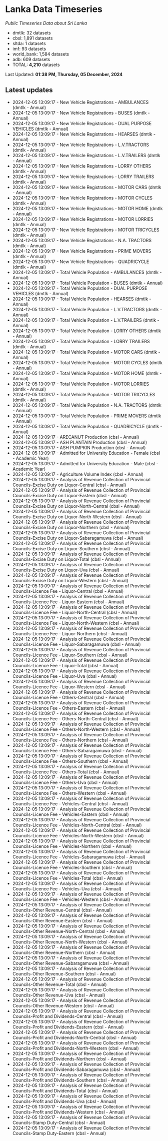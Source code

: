 # Lanka Data Timeseries
*Public Timeseries Data about Sri Lanka*

* dmtlk: 32 datasets
* cbsl: 1,891 datasets
* sltda: 1 datasets
* imf: 93 datasets
* world_bank: 1,584 datasets
* adb: 609 datasets
* TOTAL: **4,210** datasets

Last Updated: **01:38 PM, Thursday, 05 December, 2024**

## Latest updates

* 2024-12-05 13:09:17 - New Vehicle Registrations - AMBULANCES (dmtlk - Annual)
* 2024-12-05 13:09:17 - New Vehicle Registrations - BUSES (dmtlk - Annual)
* 2024-12-05 13:09:17 - New Vehicle Registrations - DUAL PURPOSE VEHICLES (dmtlk - Annual)
* 2024-12-05 13:09:17 - New Vehicle Registrations - HEARSES (dmtlk - Annual)
* 2024-12-05 13:09:17 - New Vehicle Registrations - L.V.TRACTORS (dmtlk - Annual)
* 2024-12-05 13:09:17 - New Vehicle Registrations - L.V.TRAILERS (dmtlk - Annual)
* 2024-12-05 13:09:17 - New Vehicle Registrations - LORRY OTHERS (dmtlk - Annual)
* 2024-12-05 13:09:17 - New Vehicle Registrations - LORRY TRAILERS (dmtlk - Annual)
* 2024-12-05 13:09:17 - New Vehicle Registrations - MOTOR CARS (dmtlk - Annual)
* 2024-12-05 13:09:17 - New Vehicle Registrations - MOTOR CYCLES (dmtlk - Annual)
* 2024-12-05 13:09:17 - New Vehicle Registrations - MOTOR HOME (dmtlk - Annual)
* 2024-12-05 13:09:17 - New Vehicle Registrations - MOTOR LORRIES (dmtlk - Annual)
* 2024-12-05 13:09:17 - New Vehicle Registrations - MOTOR TRICYCLES (dmtlk - Annual)
* 2024-12-05 13:09:17 - New Vehicle Registrations - N.A. TRACTORS (dmtlk - Annual)
* 2024-12-05 13:09:17 - New Vehicle Registrations - PRIME MOVERS (dmtlk - Annual)
* 2024-12-05 13:09:17 - New Vehicle Registrations - QUADRICYCLE (dmtlk - Annual)
* 2024-12-05 13:09:17 - Total Vehicle Population - AMBULANCES (dmtlk - Annual)
* 2024-12-05 13:09:17 - Total Vehicle Population - BUSES (dmtlk - Annual)
* 2024-12-05 13:09:17 - Total Vehicle Population - DUAL PURPOSE VEHICLES (dmtlk - Annual)
* 2024-12-05 13:09:17 - Total Vehicle Population - HEARSES (dmtlk - Annual)
* 2024-12-05 13:09:17 - Total Vehicle Population - L.V.TRACTORS (dmtlk - Annual)
* 2024-12-05 13:09:17 - Total Vehicle Population - L.V.TRAILERS (dmtlk - Annual)
* 2024-12-05 13:09:17 - Total Vehicle Population - LORRY OTHERS (dmtlk - Annual)
* 2024-12-05 13:09:17 - Total Vehicle Population - LORRY TRAILERS (dmtlk - Annual)
* 2024-12-05 13:09:17 - Total Vehicle Population - MOTOR CARS (dmtlk - Annual)
* 2024-12-05 13:09:17 - Total Vehicle Population - MOTOR CYCLES (dmtlk - Annual)
* 2024-12-05 13:09:17 - Total Vehicle Population - MOTOR HOME (dmtlk - Annual)
* 2024-12-05 13:09:17 - Total Vehicle Population - MOTOR LORRIES (dmtlk - Annual)
* 2024-12-05 13:09:17 - Total Vehicle Population - MOTOR TRICYCLES (dmtlk - Annual)
* 2024-12-05 13:09:17 - Total Vehicle Population - N.A. TRACTORS (dmtlk - Annual)
* 2024-12-05 13:09:17 - Total Vehicle Population - PRIME MOVERS (dmtlk - Annual)
* 2024-12-05 13:09:17 - Total Vehicle Population - QUADRICYCLE (dmtlk - Annual)
* 2024-12-05 13:09:17 - ARECANUT Production (cbsl - Annual)
* 2024-12-05 13:09:17 - ASH PLANTAIN Production (cbsl - Annual)
* 2024-12-05 13:09:17 - ASH PUMPKIN Production (cbsl - Annual)
* 2024-12-05 13:09:17 - Admitted for University Education - Female (cbsl - Academic Year)
* 2024-12-05 13:09:17 - Admitted for University Education - Male (cbsl - Academic Year)
* 2024-12-05 13:09:17 - Agriculture Volume Index (cbsl - Annual)
* 2024-12-05 13:09:17 - Analysis of Revenue Collection of Provincial Councils-Excise Duty on Liquor-Central (cbsl - Annual)
* 2024-12-05 13:09:17 - Analysis of Revenue Collection of Provincial Councils-Excise Duty on Liquor-Eastern (cbsl - Annual)
* 2024-12-05 13:09:17 - Analysis of Revenue Collection of Provincial Councils-Excise Duty on Liquor-North-Central (cbsl - Annual)
* 2024-12-05 13:09:17 - Analysis of Revenue Collection of Provincial Councils-Excise Duty on Liquor-North-Western (cbsl - Annual)
* 2024-12-05 13:09:17 - Analysis of Revenue Collection of Provincial Councils-Excise Duty on Liquor-Northern (cbsl - Annual)
* 2024-12-05 13:09:17 - Analysis of Revenue Collection of Provincial Councils-Excise Duty on Liquor-Sabaragamuwa (cbsl - Annual)
* 2024-12-05 13:09:17 - Analysis of Revenue Collection of Provincial Councils-Excise Duty on Liquor-Southern (cbsl - Annual)
* 2024-12-05 13:09:17 - Analysis of Revenue Collection of Provincial Councils-Excise Duty on Liquor-Total (cbsl - Annual)
* 2024-12-05 13:09:17 - Analysis of Revenue Collection of Provincial Councils-Excise Duty on Liquor-Uva (cbsl - Annual)
* 2024-12-05 13:09:17 - Analysis of Revenue Collection of Provincial Councils-Excise Duty on Liquor-Western (cbsl - Annual)
* 2024-12-05 13:09:17 - Analysis of Revenue Collection of Provincial Councils-Licence Fee - Liquor-Central (cbsl - Annual)
* 2024-12-05 13:09:17 - Analysis of Revenue Collection of Provincial Councils-Licence Fee - Liquor-Eastern (cbsl - Annual)
* 2024-12-05 13:09:17 - Analysis of Revenue Collection of Provincial Councils-Licence Fee - Liquor-North-Central (cbsl - Annual)
* 2024-12-05 13:09:17 - Analysis of Revenue Collection of Provincial Councils-Licence Fee - Liquor-North-Western (cbsl - Annual)
* 2024-12-05 13:09:17 - Analysis of Revenue Collection of Provincial Councils-Licence Fee - Liquor-Northern (cbsl - Annual)
* 2024-12-05 13:09:17 - Analysis of Revenue Collection of Provincial Councils-Licence Fee - Liquor-Sabaragamuwa (cbsl - Annual)
* 2024-12-05 13:09:17 - Analysis of Revenue Collection of Provincial Councils-Licence Fee - Liquor-Southern (cbsl - Annual)
* 2024-12-05 13:09:17 - Analysis of Revenue Collection of Provincial Councils-Licence Fee - Liquor-Total (cbsl - Annual)
* 2024-12-05 13:09:17 - Analysis of Revenue Collection of Provincial Councils-Licence Fee - Liquor-Uva (cbsl - Annual)
* 2024-12-05 13:09:17 - Analysis of Revenue Collection of Provincial Councils-Licence Fee - Liquor-Western (cbsl - Annual)
* 2024-12-05 13:09:17 - Analysis of Revenue Collection of Provincial Councils-Licence Fee - Others-Central (cbsl - Annual)
* 2024-12-05 13:09:17 - Analysis of Revenue Collection of Provincial Councils-Licence Fee - Others-Eastern (cbsl - Annual)
* 2024-12-05 13:09:17 - Analysis of Revenue Collection of Provincial Councils-Licence Fee - Others-North-Central (cbsl - Annual)
* 2024-12-05 13:09:17 - Analysis of Revenue Collection of Provincial Councils-Licence Fee - Others-North-Western (cbsl - Annual)
* 2024-12-05 13:09:17 - Analysis of Revenue Collection of Provincial Councils-Licence Fee - Others-Northern (cbsl - Annual)
* 2024-12-05 13:09:17 - Analysis of Revenue Collection of Provincial Councils-Licence Fee - Others-Sabaragamuwa (cbsl - Annual)
* 2024-12-05 13:09:17 - Analysis of Revenue Collection of Provincial Councils-Licence Fee - Others-Southern (cbsl - Annual)
* 2024-12-05 13:09:17 - Analysis of Revenue Collection of Provincial Councils-Licence Fee - Others-Total (cbsl - Annual)
* 2024-12-05 13:09:17 - Analysis of Revenue Collection of Provincial Councils-Licence Fee - Others-Uva (cbsl - Annual)
* 2024-12-05 13:09:17 - Analysis of Revenue Collection of Provincial Councils-Licence Fee - Others-Western (cbsl - Annual)
* 2024-12-05 13:09:17 - Analysis of Revenue Collection of Provincial Councils-Licence Fee - Vehicles-Central (cbsl - Annual)
* 2024-12-05 13:09:17 - Analysis of Revenue Collection of Provincial Councils-Licence Fee - Vehicles-Eastern (cbsl - Annual)
* 2024-12-05 13:09:17 - Analysis of Revenue Collection of Provincial Councils-Licence Fee - Vehicles-North-Central (cbsl - Annual)
* 2024-12-05 13:09:17 - Analysis of Revenue Collection of Provincial Councils-Licence Fee - Vehicles-North-Western (cbsl - Annual)
* 2024-12-05 13:09:17 - Analysis of Revenue Collection of Provincial Councils-Licence Fee - Vehicles-Northern (cbsl - Annual)
* 2024-12-05 13:09:17 - Analysis of Revenue Collection of Provincial Councils-Licence Fee - Vehicles-Sabaragamuwa (cbsl - Annual)
* 2024-12-05 13:09:17 - Analysis of Revenue Collection of Provincial Councils-Licence Fee - Vehicles-Southern (cbsl - Annual)
* 2024-12-05 13:09:17 - Analysis of Revenue Collection of Provincial Councils-Licence Fee - Vehicles-Total (cbsl - Annual)
* 2024-12-05 13:09:17 - Analysis of Revenue Collection of Provincial Councils-Licence Fee - Vehicles-Uva (cbsl - Annual)
* 2024-12-05 13:09:17 - Analysis of Revenue Collection of Provincial Councils-Licence Fee - Vehicles-Western (cbsl - Annual)
* 2024-12-05 13:09:17 - Analysis of Revenue Collection of Provincial Councils-Other Revenue-Central (cbsl - Annual)
* 2024-12-05 13:09:17 - Analysis of Revenue Collection of Provincial Councils-Other Revenue-Eastern (cbsl - Annual)
* 2024-12-05 13:09:17 - Analysis of Revenue Collection of Provincial Councils-Other Revenue-North-Central (cbsl - Annual)
* 2024-12-05 13:09:17 - Analysis of Revenue Collection of Provincial Councils-Other Revenue-North-Western (cbsl - Annual)
* 2024-12-05 13:09:17 - Analysis of Revenue Collection of Provincial Councils-Other Revenue-Northern (cbsl - Annual)
* 2024-12-05 13:09:17 - Analysis of Revenue Collection of Provincial Councils-Other Revenue-Sabaragamuwa (cbsl - Annual)
* 2024-12-05 13:09:17 - Analysis of Revenue Collection of Provincial Councils-Other Revenue-Southern (cbsl - Annual)
* 2024-12-05 13:09:17 - Analysis of Revenue Collection of Provincial Councils-Other Revenue-Total (cbsl - Annual)
* 2024-12-05 13:09:17 - Analysis of Revenue Collection of Provincial Councils-Other Revenue-Uva (cbsl - Annual)
* 2024-12-05 13:09:17 - Analysis of Revenue Collection of Provincial Councils-Other Revenue-Western (cbsl - Annual)
* 2024-12-05 13:09:17 - Analysis of Revenue Collection of Provincial Councils-Profit and Dividends-Central (cbsl - Annual)
* 2024-12-05 13:09:17 - Analysis of Revenue Collection of Provincial Councils-Profit and Dividends-Eastern (cbsl - Annual)
* 2024-12-05 13:09:17 - Analysis of Revenue Collection of Provincial Councils-Profit and Dividends-North-Central (cbsl - Annual)
* 2024-12-05 13:09:17 - Analysis of Revenue Collection of Provincial Councils-Profit and Dividends-North-Western (cbsl - Annual)
* 2024-12-05 13:09:17 - Analysis of Revenue Collection of Provincial Councils-Profit and Dividends-Northern (cbsl - Annual)
* 2024-12-05 13:09:17 - Analysis of Revenue Collection of Provincial Councils-Profit and Dividends-Sabaragamuwa (cbsl - Annual)
* 2024-12-05 13:09:17 - Analysis of Revenue Collection of Provincial Councils-Profit and Dividends-Southern (cbsl - Annual)
* 2024-12-05 13:09:17 - Analysis of Revenue Collection of Provincial Councils-Profit and Dividends-Total (cbsl - Annual)
* 2024-12-05 13:09:17 - Analysis of Revenue Collection of Provincial Councils-Profit and Dividends-Uva (cbsl - Annual)
* 2024-12-05 13:09:17 - Analysis of Revenue Collection of Provincial Councils-Profit and Dividends-Western (cbsl - Annual)
* 2024-12-05 13:09:17 - Analysis of Revenue Collection of Provincial Councils-Stamp Duty-Central (cbsl - Annual)
* 2024-12-05 13:09:17 - Analysis of Revenue Collection of Provincial Councils-Stamp Duty-Eastern (cbsl - Annual)